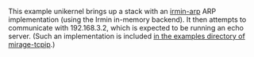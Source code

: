 This example unikernel brings up a stack with an [irmin-arp](https://github.com/yomimono/irmin-arp) ARP implementation (using the Irmin in-memory backend).  It then attempts to communicate with 192.168.3.2, which is expected to be running an echo server.  (Such an implementation is included [in the examples directory of mirage-tcpip](https://github.com/mirage/mirage-tcpip/tree/master/examples).)
